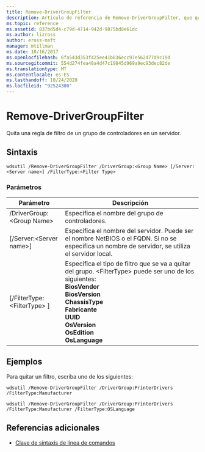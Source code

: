 ```yaml
---
title: Remove-DriverGroupFilter
description: Artículo de referencia de Remove-DriverGroupFilter, que quita una regla de filtro de un grupo de controladores en un servidor.
ms.topic: reference
ms.assetid: 837bd5d4-c79d-4714-942d-9875bd8e61dc
ms.author: lizross
author: eross-msft
manager: mtillman
ms.date: 10/16/2017
ms.openlocfilehash: 6fa543d353f425ee41b836ecc97e562d77d9c19d
ms.sourcegitcommit: 554d274fea48a4d47c19845d969a9ec93dec82de
ms.translationtype: MT
ms.contentlocale: es-ES
ms.lasthandoff: 10/24/2020
ms.locfileid: "92524300"
---
```

# <a name="remove-drivergroupfilter"></a>Remove-DriverGroupFilter



Quita una regla de filtro de un grupo de controladores en un servidor.

## <a name="syntax"></a>Sintaxis

```
wdsutil /Remove-DriverGroupFilter /DriverGroup:<Group Name> [/Server:<Server name>] /FilterType:<Filter Type>
```

### <a name="parameters"></a>Parámetros

|Parámetro|Descripción|
|---------|-----------|
|/DriverGroup:\<Group Name>|Especifica el nombre del grupo de controladores.|
|[/Server:\<Server name>]|Especifica el nombre del servidor. Puede ser el nombre NetBIOS o el FQDN. Si no se especifica un nombre de servidor, se utiliza el servidor local.|
|[/FilterType: \<FilterType> ]|Especifica el tipo de filtro que se va a quitar del grupo. \<FilterType> puede ser uno de los siguientes:</br>**BiosVendor**</br>**BiosVersion**</br>**ChassisType**</br>**Fabricante**</br>**UUID**</br>**OsVersion**</br>**OsEdition**</br>**OsLanguage**|

## <a name="examples"></a>Ejemplos

Para quitar un filtro, escriba uno de los siguientes:
```
wdsutil /Remove-DriverGroupFilter /DriverGroup:PrinterDrivers /FilterType:Manufacturer
```
```
wdsutil /Remove-DriverGroupFilter /DriverGroup:PrinterDrivers /FilterType:Manufacturer /FilterType:OSLanguage
```

## <a name="additional-references"></a>Referencias adicionales

- [Clave de sintaxis de línea de comandos](command-line-syntax-key.md)